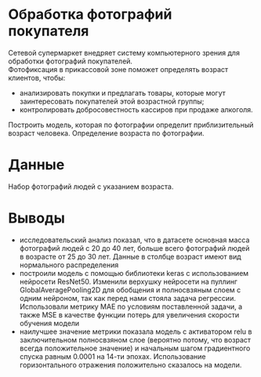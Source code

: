 # Обработка фотографий покупателя
  Сетевой супермаркет внедряет систему компьютерного зрения для обработки фотографий покупателей.  
Фотофиксация в прикассовой зоне поможет определять возраст клиентов, чтобы:
- анализировать покупки и предлагать товары, которые могут заинтересовать покупателей этой возрастной группы;
- контролировать добросовестность кассиров при продаже алкоголя.  

Построить модель, которая по фотографии определит приблизительный возраст человека.
Определение возраста по фотографии.

# Данные
Набор фотографий людей с указанием возраста.

# Выводы
- исследовательский анализ показал, что в датасете основная масса фотографий людей с 20 до 40 лет, больше всего фотографий людей в возрасте от 25 до 30 лет. Данные в столбце возраст имеют вид нормального распределения
- построили модель с помощью библиотеки keras с использованием нейросети ResNet50. Изменили верхушку нейросети на пуллинг GlobalAveragePooling2D для обобщения и полносвзяным слоем с одним нейроном, так как перед нами стояла задача регрессии. Использовали метрику МАЕ по условиям поставленной задачи, а также MSE в качестве функции потерь для увеличения скорости обучения модели
- наилучшее значение метрики показала модель с активатором relu в заключительном полносвзяном слое (вероятно потому, что возраст всегда положительное значение) и начальным шагом градиентного спуска равным 0.0001 на 14-ти эпохах. Использование горизонтального отражения положительно сказалось на модели.
